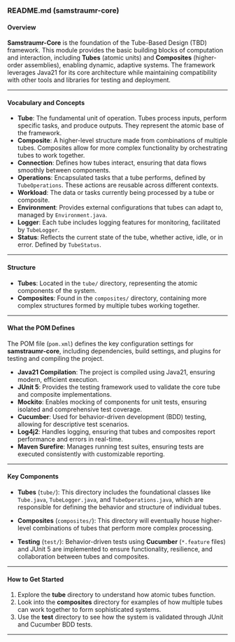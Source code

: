 ### README.md (samstraumr-core)

#### Overview
**Samstraumr-Core** is the foundation of the Tube-Based Design (TBD) framework. This module provides the basic building blocks of computation and interaction, including **Tubes** (atomic units) and **Composites** (higher-order assemblies), enabling dynamic, adaptive systems. The framework leverages Java21 for its core architecture while maintaining compatibility with other tools and libraries for testing and deployment.

---

#### Vocabulary and Concepts

- **Tube**: The fundamental unit of operation. Tubes process inputs, perform specific tasks, and produce outputs. They represent the atomic base of the framework.
- **Composite**: A higher-level structure made from combinations of multiple tubes. Composites allow for more complex functionality by orchestrating tubes to work together.
- **Connection**: Defines how tubes interact, ensuring that data flows smoothly between components.
- **Operations**: Encapsulated tasks that a tube performs, defined by `TubeOperations`. These actions are reusable across different contexts.
- **Workload**: The data or tasks currently being processed by a tube or composite.
- **Environment**: Provides external configurations that tubes can adapt to, managed by `Environment.java`.
- **Logger**: Each tube includes logging features for monitoring, facilitated by `TubeLogger`.
- **Status**: Reflects the current state of the tube, whether active, idle, or in error. Defined by `TubeStatus`.

---

#### Structure

- **Tubes**: Located in the `tube/` directory, representing the atomic components of the system.
- **Composites**: Found in the `composites/` directory, containing more complex structures formed by multiple tubes working together.

---

#### What the POM Defines

The POM file (`pom.xml`) defines the key configuration settings for **samstraumr-core**, including dependencies, build settings, and plugins for testing and compiling the project.

- **Java21 Compilation**: The project is compiled using Java21, ensuring modern, efficient execution.
- **JUnit 5**: Provides the testing framework used to validate the core tube and composite implementations.
- **Mockito**: Enables mocking of components for unit tests, ensuring isolated and comprehensive test coverage.
- **Cucumber**: Used for behavior-driven development (BDD) testing, allowing for descriptive test scenarios.
- **Log4j2**: Handles logging, ensuring that tubes and composites report performance and errors in real-time.
- **Maven Surefire**: Manages running test suites, ensuring tests are executed consistently with customizable reporting.

---

#### Key Components

- **Tubes** (`tube/`): This directory includes the foundational classes like `Tube.java`, `TubeLogger.java`, and `TubeOperations.java`, which are responsible for defining the behavior and structure of individual tubes.
  
- **Composites** (`composites/`): This directory will eventually house higher-level combinations of tubes that perform more complex processing.

- **Testing** (`test/`): Behavior-driven tests using **Cucumber** (`*.feature` files) and JUnit 5 are implemented to ensure functionality, resilience, and collaboration between tubes and composites.

---

#### How to Get Started

1. Explore the **tube** directory to understand how atomic tubes function.
2. Look into the **composites** directory for examples of how multiple tubes can work together to form sophisticated systems.
3. Use the **test** directory to see how the system is validated through JUnit and Cucumber BDD tests.

---
